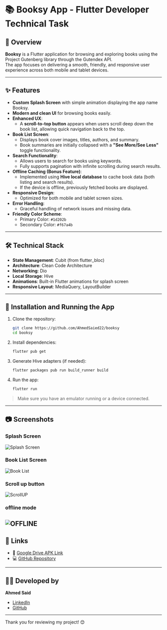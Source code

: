 # 📚 Booksy App - Flutter Developer Technical Task

## 🚀 Overview
**Booksy** is a Flutter application for browsing and exploring books using the Project Gutenberg library through the Gutendex API.  
The app focuses on delivering a smooth, friendly, and responsive user experience across both mobile and tablet devices.

---

## ✨ Features

- **Custom Splash Screen** with simple animation displaying the app name Booksy.
- **Modern and clean UI** for browsing books easily.
- **Enhanced UX**:
  - A **scroll-to-top button** appears when users scroll deep down the book list, allowing quick navigation back to the top.
- **Book List Screen**:
  - Displays book cover images, titles, authors, and summary.
  - Book summaries are initially collapsed with a **"See More/See Less"** toggle functionality.
- **Search Functionality**:
  - Allows users to search for books using keywords.
  - Fully supports pagination with infinite scrolling during search results.
- **Offline Caching (Bonus Feature)**:
  - Implemented using **Hive local database** to cache book data (both listing and search results).
  - If the device is offline, previously fetched books are displayed.
- **Responsive Design**:
  - Optimized for both mobile and tablet screen sizes.
- **Error Handling**:
  - Graceful handling of network issues and missing data.
- **Friendly Color Scheme**:
  - Primary Color: `#1d202b`
  - Secondary Color: `#f67a4b`

---

## 🛠️ Technical Stack

- **State Management**: Cubit (from flutter_bloc)
- **Architecture**: Clean Code Architecture
- **Networking**: Dio
- **Local Storage**: Hive
- **Animations**: Built-in Flutter animations for splash screen
- **Responsive Layout**: MediaQuery, LayoutBuilder

---

## 📅 Installation and Running the App

1. Clone the repository:
   ```bash
   git clone https://github.com/AhmedSaied22/booksy
   cd booksy
   ```

2. Install dependencies:
   ```bash
   flutter pub get
   ```

3. Generate Hive adapters (if needed):
   ```bash
   flutter packages pub run build_runner build
   ```

4. Run the app:
   ```bash
   flutter run
   ```

> Make sure you have an emulator running or a device connected.

---

## 📷 Screenshots

### Splash Screen
![Splash Screen](assets/screenshots/splash.png)

### Book List Screen
![Book List](assets/screenshots/booklist.JPG)
### Scroll up button
![ScrollUP](assets/screenshots/scrollbutton.JPG)
### offline mode
![OFFLINE](assets/screenshots/offline.JPG)
---

## 📎 Links

- 📱 [Google Drive APK Link](https://drive.google.com/drive/u/0/folders/1TV2jtV6t_jgC4omtRGQLS7_guL7wrU5K)
- 💻 [GitHub Repository](https://github.com/AhmedSaied22/booksy)

---

## 👨‍💼 Developed by

**Ahmed Said**

- [LinkedIn](https://www.linkedin.com/in/ahmed-saieed)
- [GitHub](https://github.com/AhmedSaied22)

---

Thank you for reviewing my project! 😊
